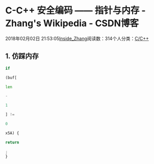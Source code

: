 
# C-C++ 安全编码 —— 指针与内存 - Zhang's Wikipedia - CSDN博客


2018年02月02日 21:53:05[Inside_Zhang](https://me.csdn.net/lanchunhui)阅读数：314个人分类：[C/C++](https://blog.csdn.net/lanchunhui/article/category/5842381)



## 1. 仿踩内存
```python
if
```
```python
(buf[
```
```python
len
```
```python
-
```
```python
1
```
```python
] !=
```
```python
0
```
```python
x5A) {
```
```python
return
```
```python
;
}
```


